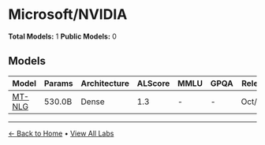 # Microsoft/NVIDIA

**Total Models:** 1
**Public Models:** 0

## Models

| Model | Params | Architecture | ALScore | MMLU | GPQA | Released | Status |
|-------|--------|--------------|---------|------|------|----------|--------|
| [MT-NLG](../models/microsoftnvidia/mt-nlg.md) | 530.0B | Dense | 1.3 | - | - | Oct/2021 | 🔴 |

---

[← Back to Home](../README.md) • [View All Labs](../labs/)
